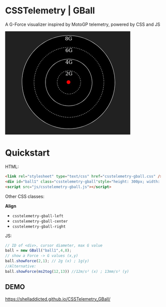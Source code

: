 # CSSTelemetry | GBall
 A G-Force visualizer inspired by MotoGP telemetry, powered by CSS and JS

![screenshot](https://github.com/ShellAddicted/CSSTelemetry_GBall/blob/master/screenshot.jpg)


# Quickstart
HTML:
```html
<link rel="stylesheet" type="text/css" href="csstelemetry-gball.css" />
<div id="ball1" class="csstelemetry-gball"style="height: 300px; width: 300px;"></div>
<script src="js/csstelemetry-gball.js"></script>
```
Other CSS classes:

<b>Align</b>
- ```csstelemetry-gball-left```
- ```csstelemetry-gball-center```
- ```csstelemetry-gball-right```

JS:
```javascript
// ID of <div>, cursor diameter, max G value
ball = new GBall("ball1",4,8);
// show a Force -> G values (x,y)
ball.showForce(2,1); // 2g (x) ; 1g(y)
//Alternative:
ball.showForce(ms2tog(12,13)) //12m/s² (x) ; 13mm/s² (y)
```

## DEMO
https://shelladdicted.github.io/CSSTelemetry_GBall/
